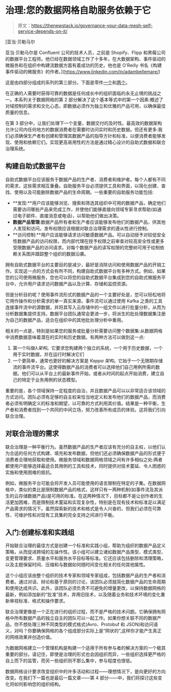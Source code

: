 # 治理:您的数据网格自助服务依赖于它

> 原文：<https://thenewstack.io/governance-your-data-mesh-self-service-depends-on-it/>

[](https://www.linkedin.com/in/adambellemare/)

 [亚当·贝勒马尔

亚当·贝勒马尔是 Confluent 公司的技术人员，之前是 Shopify、Flipp 和黑莓公司的数据平台工程师。他已经在数据领域工作了十多年，在大数据架构、事件驱动的微服务和在组织中构建流数据方面有着成功的历史。他也是 O'Reilly 书名《构建事件驱动的微服务》的作者。](https://www.linkedin.com/in/adambellemare/) [](https://www.linkedin.com/in/adambellemare/)

这是由四部分组成的系列的第三部分。下面是零件[一个](https://thenewstack.io/the-game-changing-appeal-of-data-mesh/)和[两个](https://thenewstack.io/data-mesh-demands-you-view-and-handle-your-data-in-a-new-way/)。

在正确的人需要时获得可靠的数据是任何成长中的组织面临的永无止境的挑战之一。本系列关于数据网格的第 2 部分解决了这个基本等式中的第一个因素:概述了对域控制的需求和文化心态，即数据必须作为独立和优雅的产品可用，以确保最佳质量的信息。

在第 3 部分中，让我们处理下一个变量，数据交付的及时性。最高效的数据架构允许公司内任何地方的数据消费者在需要时访问实时和历史数据。但还有更多:我们必须确保生产者有创建和管理其数据产品的指导方针和标准，以便消费者能够发现、使用和依赖它们。实现更高易用性的方法是通过精心设计的自助式数据和联合治理系统。

## **构建自助式数据平台**

自助式数据平台应该服务于数据产品的生产者、消费者和维护者。每个人都有不同的需求，这些需求相互重叠。自助服务平台必须提供工具和界面，以简化创建、查找、使用以及可能删除数据产品的生命周期。一些重要的自助服务功能包括:

*   **发现:**用户应该能够浏览、搜索和筛选其组织中可用的数据产品，确定他们需要访问哪些产品来完成工作，并使他们能够直接向领域专家寻求帮助(如通过电子邮件、直接消息或电话)，以帮助他们做出决策。
*   **数据产品管理**:数据产品所有者和生产者应该能够发布他们的数据产品，供其他人发现和访问。发布权限应该根据对联合治理需求的遵从性进行控制。
*   **访问控制:**用户应该能够请求访问敏感数据产品。可以自动授予对较低安全性数据产品的访问权限，而内部代理在授予权限之前审查对较高安全性或更多受限数据产品的访问请求。对每个数据产品的读写权限的完整树可用于绘制依赖关系图并跟踪整个组织的数据沿袭。

拥有自助式数据平台的主要目的是减少，最好是消除访问和使用数据产品的开销工作。实现这一点的方式会有所不同，构建自助式数据平台有多种方式。例如，如果您的公司使用微服务，您也可以将您的自助式数据平台集成到您的自助式微服务平台中，允许用户请求访问数据产品以及计算、存储和监控资源。

但是分析目的呢？使用事件流形式的数据产品的一个主要好处是，您可以轻松地将它用作操作和分析需求的单一真实来源。事件流可以通过使用 Kafka 之类的工具连接事件流中的源数据，并将其写入云存储中的一组文件以进行批量分析，从而为分析数据集提供支持。数据平台团队通常会更进一步，将派生的批处理数据集注册为自己的数据产品，适合在组织中的其他批处理分析中重用。

相关的一点是，特别是如果您的服务或批量分析需要访问整个数据集:从数据网格中消费数据意味着潜在的实时和历史数据。有两种方法可以做到这一点:

1.  第一个叫做*λ架构*。它要求您构建两个独立的系统，一个用于历史数据，一个用于实时数据，并在运行时解决它们
2.  一个更简单，通常也更好的解决方案是 *Kappa 架构*。它始于一个无限期存储流的事件流平台。这使得数据产品的消费者可以选择他们自己用例所需的数据。他们可以从平台上的最新事件开始，或者从时间的起点开始消费，建立自己的特定于业务用例的状态模型。

重要的是，各个领域保持一定程度的自治，并且数据产品可以以非常适合该领域的方式访问。团队必须有足够的自主权来恰当地定义和发布他们的数据产品，而消费者必须有明确定义的标准和期望，以可靠的方式利用其价值。结果是一种平衡，生产者和消费者找到一个共同的中间立场，努力改善所有成员的体验。这将我们引向联合治理。

## **对联合治理的需求**

联合治理是一种平衡行为。虽然数据产品的生产者应该有充分的自主权，以他们认为合适的任何方式构建、填充和发布数据，但他们还必须确保数据产品的形式便于消费者合理地获取和使用。微服务领域和数据网格领域之间有许多相似之处:两者都使用户能够选择最适合其用例的工具和技术，同时提供对技术蔓延、令人困惑的实施和使用困难的抵抗。

例如，微服务平台可能会将开发人员可能使用的语言限制在特定的子集。在数据网格中，类似的类比是限制数据产品的格式，这样只有一两种机制(如事件流及其派生的云存储数据产品)是可用的标准。在这两种情况下，目标都不是让创作者的生活更加困难，而是限制技术蔓延和实现复杂性，特别是在现有技术和标准足以满足产品需求的情况下。虽然探索新的技术和格式是令人兴奋的，但我们必须在可靠性、可维护性和对现有工具集的完全支持之间进行平衡。

## 入门:创建标准和实践组

开始联合治理的最佳方式是创建一个标准和实践小组，帮助为组织的数据产品定义策略，从而促进跨域的互操作性。该小组可以建立诸如数据产品类型、模式类型、变更管理要求、质量水平和服务水平目标等标准。它还应该包括删除和清理策略，以及主题保留时间、压缩和与数据如何随时间变化相关的任何其他属性。

这个小组应该由整个组织的技术专家和领域专家组成，包括数据产品的生产者和消费者。通过对话、辩论和基于原则的讨论，该团队必须就简化数据产品的生命周期和使用达成共识。此外，该团队必须负责不可避免的增量更改，以保持数据网格的最新，例如添加新的“批准”技术，弃用旧技术，以及随着业务和技术环境的变化重新审视标准、格式和操作要求。

联合治理更像是一个正在进行的组织过程，而不是严格的技术问题。它确保拥有网格中所有数据产品的独立自主的团队可以一起工作。如果你想关联不同的数据产品，你不想处理三种不同类型的模式格式(Avro、Protobuf 和 JSON)和访问语义，对吗？你要确保网格的各个组成部分实际上是“网状的”,这样你才能产生真正的网络效果并创造价值。

为数据网格建立一个管理机构是构建一个适用于所有参与者的解决方案的一个极其重要的部分。请记住，即使是治理的形式也会因组织而异，一些组织选择更严格的自上而下的监管，而另一些组织则不那么集中，参与程度也很低。

数据网格设计要求改变组织中的许多活动和过程——理想情况下，是向更好的方向改变。在我们下一篇也是最后一篇文章——第 4 部分——中，我们将探讨这些变化将如何影响您的组织结构。

<svg xmlns:xlink="http://www.w3.org/1999/xlink" viewBox="0 0 68 31" version="1.1"><title>Group</title> <desc>Created with Sketch.</desc></svg>